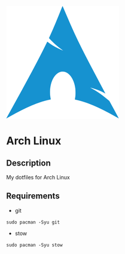 ![archlinux](./arch.svg)
# Arch Linux
## Description
My dotfiles for Arch Linux

## Requirements
- git
```shell
sudo pacman -Syu git
```
- stow
```shell
sudo pacman -Syu stow
```
